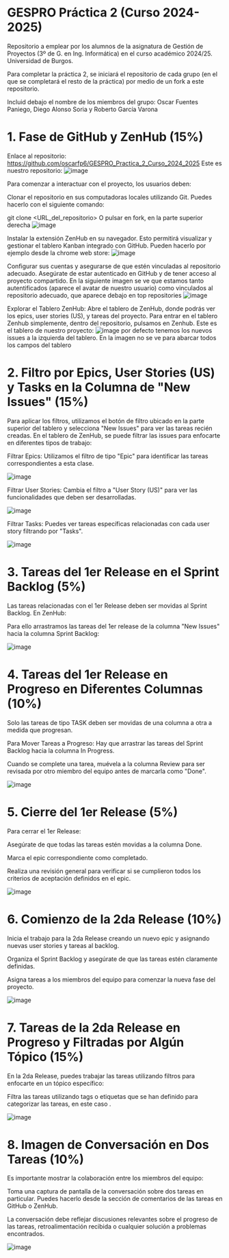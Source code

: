 # GESPRO Práctica 2 (Curso 2024-2025)
Repositorio a emplear por los alumnos de la asignatura de Gestión de Proyectos (3º de G. en Ing. Informática) en el curso académico 2024/25. Universidad de Burgos.

Para completar la práctica 2, se iniciará el repositorio de cada grupo (en el que se completará el resto de la práctica) por medio de un fork a este repositorio.

Incluid debajo el nombre de los miembros del grupo: Oscar Fuentes Paniego, Diego Alonso Soria y Roberto García Varona

# 1. Fase de GitHub y ZenHub (15%)
Enlace al repositorio:
https://github.com/oscarfp6/GESPRO_Practica_2_Curso_2024_2025
Este es nuestro repositorio:
![image](https://github.com/user-attachments/assets/a0c8da1b-10d7-45be-a75f-88604889e9d6)


Para comenzar a interactuar con el proyecto, los usuarios deben:

Clonar el repositorio en sus computadoras locales utilizando Git. Puedes hacerlo con el siguiente comando:

git clone <URL_del_repositorio>
O pulsar en fork, en la parte superior derecha
![image](https://github.com/user-attachments/assets/fbe95e47-8be2-434a-a9e6-37e8b853c48a)


Instalar la extensión ZenHub en su navegador. Esto permitirá visualizar y gestionar el tablero Kanban integrado con GitHub. Pueden hacerlo por ejemplo desde la
chrome web store:
![image](https://github.com/user-attachments/assets/2eeafb59-e542-49bf-9a31-d7a6c7a9d53c)



Configurar sus cuentas y asegurarse de que estén vinculadas al repositorio adecuado. Asegúrate de estar autenticado en GitHub y de tener acceso al proyecto compartido.
En la siguiente imagen se ve que estamos tanto autentificados (aparece el avatar de nuestro usuario) como vinculados al repositorio adecuado, que aparece debajo en top repositories
![image](https://github.com/user-attachments/assets/7bacd88c-a71c-45d8-b7a5-8bcf3a6b2e16)


Explorar el Tablero ZenHub: Abre el tablero de ZenHub, donde podrás ver los epics, user stories (US), y tareas del proyecto.
Para entrar en el tablero Zenhub simplemente, dentro del repositorio, pulsamos en Zenhub.
Este es el tablero de nuestro proyecto:
![image](https://github.com/user-attachments/assets/0840aa90-2ea9-4c1b-99ee-878d09fc837d)
por defecto tenemos los nuevos issues a la izquierda del tablero. En la imagen no se ve para abarcar todos los campos del tablero


# 2. Filtro por Epics, User Stories (US) y Tasks en la Columna de "New Issues" (15%)
Para aplicar los filtros, utilizamos el botón de filtro ubicado en la parte superior del tablero y selecciona "New Issues" para ver las tareas recién creadas.
En el tablero de ZenHub, se puede filtrar las issues para enfocarte en diferentes tipos de trabajo:

Filtrar Epics: Utilizamos el filtro de tipo "Epic" para identificar las tareas correspondientes a esta clase.

![image](https://github.com/user-attachments/assets/ea6f9883-aebb-4768-a804-301d83a977f3)

Filtrar User Stories: Cambia el filtro a "User Story (US)" para ver las funcionalidades que deben ser desarrolladas.

![image](https://github.com/user-attachments/assets/5d678d8c-8f89-4956-b8a8-3585efd2606d)

Filtrar Tasks: Puedes ver tareas específicas relacionadas con cada user story filtrando por "Tasks".

![image](https://github.com/user-attachments/assets/4bf21c27-0374-46a4-b250-44b981cf5ac0)


# 3. Tareas del 1er Release en el Sprint Backlog (5%)

Las tareas relacionadas con el 1er Release deben ser movidas al Sprint Backlog. En ZenHub:

Para ello arrastramos las tareas del 1er release de la columna "New Issues" hacia la columna Sprint Backlog:


![image](https://github.com/user-attachments/assets/af6242c3-af59-4215-9996-6287e5a9459f)


# 4. Tareas del 1er Release en Progreso en Diferentes Columnas (10%)

Solo las tareas de tipo TASK deben ser movidas de una columna a otra a medida que progresan.

Para Mover Tareas a Progreso: Hay que arrastrar las tareas del Sprint Backlog hacia la columna In Progress.

Cuando se complete una tarea, muévela a la columna Review para ser revisada por otro miembro del equipo antes de marcarla como "Done".

![image](https://github.com/user-attachments/assets/a883d8f7-a1cf-4abc-94b1-d5edbc361345)


# 5. Cierre del 1er Release (5%)

Para cerrar el 1er Release:

Asegúrate de que todas las tareas estén movidas a la columna Done.

Marca el epic correspondiente como completado.

Realiza una revisión general para verificar si se cumplieron todos los criterios de aceptación definidos en el epic.

![image](https://github.com/user-attachments/assets/ca810a47-0fdb-40e9-ba56-cdb710d9dd6b)


# 6. Comienzo de la 2da Release (10%)

Inicia el trabajo para la 2da Release creando un nuevo epic y asignando nuevas user stories y tareas al backlog.

Organiza el Sprint Backlog y asegúrate de que las tareas estén claramente definidas.

Asigna tareas a los miembros del equipo para comenzar la nueva fase del proyecto.

![image](https://github.com/user-attachments/assets/35731d33-282e-4837-828f-4a3ac04b605f)


# 7. Tareas de la 2da Release en Progreso y Filtradas por Algún Tópico (15%)

En la 2da Release, puedes trabajar las tareas utilizando filtros para enfocarte en un tópico específico:

Filtra las tareas utilizando tags o etiquetas que se han definido para categorizar las tareas, en este caso .


![image](https://github.com/user-attachments/assets/92e9092d-ae21-4e06-8bf1-dbd7cb4a1271)


# 8. Imagen de Conversación en Dos Tareas (10%)

Es importante mostrar la colaboración entre los miembros del equipo:

Toma una captura de pantalla de la conversación sobre dos tareas en particular. Puedes hacerlo desde la sección de comentarios de las tareas en GitHub o ZenHub.

La conversación debe reflejar discusiones relevantes sobre el progreso de las tareas, retroalimentación recibida o cualquier solución a problemas encontrados.

![image](https://github.com/user-attachments/assets/25e68c9e-5ed1-4b5d-aae5-52815648422c)

